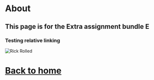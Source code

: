 # About 
## This page is for the Extra assignment bundle E
### Testing relative linking
![Rick Rolled](https://media.tenor.com/x8v1oNUOmg4AAAAd/rickroll-roll.gif)

# [Back to home](README.md)